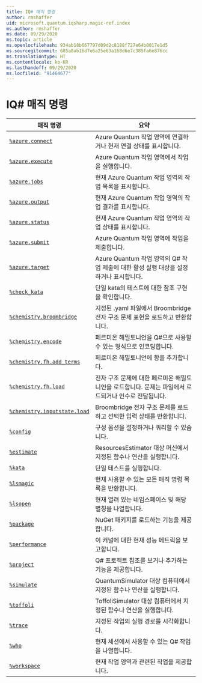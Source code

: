 ```yaml
---
title: IQ# 매직 명령
author: rmshaffer
uid: microsoft.quantum.iqsharp.magic-ref.index
ms.author: rmshaffer
ms.date: 09/29/2020
ms.topic: article
ms.openlocfilehash: 934ab18b667797d09d2c8188f727e64b0017e1d5
ms.sourcegitcommit: 685a8ab16d7e6a25e63a168d6e7c385fa6e876cc
ms.translationtype: HT
ms.contentlocale: ko-KR
ms.lasthandoff: 09/29/2020
ms.locfileid: "91464677"
---
```

# <a name="iq-magic-commands"></a>IQ# 매직 명령
| 매직 명령 | 요약 |
|---------------|---------|
| [`%azure.connect`](xref:microsoft.quantum.iqsharp.magic-ref.azure.connect) | Azure Quantum 작업 영역에 연결하거나 현재 연결 상태를 표시합니다. |
| [`%azure.execute`](xref:microsoft.quantum.iqsharp.magic-ref.azure.execute) | Azure Quantum 작업 영역에서 작업을 실행합니다. |
| [`%azure.jobs`](xref:microsoft.quantum.iqsharp.magic-ref.azure.jobs) | 현재 Azure Quantum 작업 영역의 작업 목록을 표시합니다. |
| [`%azure.output`](xref:microsoft.quantum.iqsharp.magic-ref.azure.output) | 현재 Azure Quantum 작업 영역의 작업 결과를 표시합니다. |
| [`%azure.status`](xref:microsoft.quantum.iqsharp.magic-ref.azure.status) | 현재 Azure Quantum 작업 영역의 작업 상태를 표시합니다. |
| [`%azure.submit`](xref:microsoft.quantum.iqsharp.magic-ref.azure.submit) | Azure Quantum 작업 영역에 작업을 제출합니다. |
| [`%azure.target`](xref:microsoft.quantum.iqsharp.magic-ref.azure.target) | Azure Quantum 작업 영역의 Q# 작업 제출에 대한 활성 실행 대상을 설정하거나 표시합니다. |
| [`%check_kata`](xref:microsoft.quantum.iqsharp.magic-ref.check_kata) | 단일 kata의 테스트에 대한 참조 구현을 확인합니다. |
| [`%chemistry.broombridge`](xref:microsoft.quantum.iqsharp.magic-ref.chemistry.broombridge) | 지정된 .yaml 파일에서 Broombridge 전자 구조 문제 표현을 로드하고 반환합니다. |
| [`%chemistry.encode`](xref:microsoft.quantum.iqsharp.magic-ref.chemistry.encode) | 페르미온 해밀토니언을 Q#으로 사용할 수 있는 형식으로 인코딩합니다. |
| [`%chemistry.fh.add_terms`](xref:microsoft.quantum.iqsharp.magic-ref.chemistry.fh.add_terms) | 페르미온 해밀토니언에 항을 추가합니다. |
| [`%chemistry.fh.load`](xref:microsoft.quantum.iqsharp.magic-ref.chemistry.fh.load) | 전자 구조 문제에 대한 페르미온 해밀토니언을 로드합니다. 문제는 파일에서 로드되거나 인수로 전달됩니다. |
| [`%chemistry.inputstate.load`](xref:microsoft.quantum.iqsharp.magic-ref.chemistry.inputstate.load) | Broombridge 전자 구조 문제를 로드하고 선택한 입력 상태를 반환합니다. |
| [`%config`](xref:microsoft.quantum.iqsharp.magic-ref.config) | 구성 옵션을 설정하거나 쿼리할 수 있습니다. |
| [`%estimate`](xref:microsoft.quantum.iqsharp.magic-ref.estimate) | ResourcesEstimator 대상 머신에서 지정된 함수나 연산을 실행합니다. |
| [`%kata`](xref:microsoft.quantum.iqsharp.magic-ref.kata) | 단일 테스트를 실행합니다. |
| [`%lsmagic`](xref:microsoft.quantum.iqsharp.magic-ref.lsmagic) | 현재 사용할 수 있는 모든 매직 명령 목록을 반환합니다. |
| [`%lsopen`](xref:microsoft.quantum.iqsharp.magic-ref.lsopen) | 현재 열려 있는 네임스페이스 및 해당 별칭을 나열합니다. |
| [`%package`](xref:microsoft.quantum.iqsharp.magic-ref.package) | NuGet 패키지를 로드하는 기능을 제공합니다. |
| [`%performance`](xref:microsoft.quantum.iqsharp.magic-ref.performance) | 이 커널에 대한 현재 성능 메트릭을 보고합니다. |
| [`%project`](xref:microsoft.quantum.iqsharp.magic-ref.project) | Q# 프로젝트 참조를 보거나 추가하는 기능을 제공합니다. |
| [`%simulate`](xref:microsoft.quantum.iqsharp.magic-ref.simulate) | QuantumSimulator 대상 컴퓨터에서 지정된 함수나 연산을 실행합니다. |
| [`%toffoli`](xref:microsoft.quantum.iqsharp.magic-ref.toffoli) | ToffoliSimulator 대상 컴퓨터에서 지정된 함수나 연산을 실행합니다. |
| [`%trace`](xref:microsoft.quantum.iqsharp.magic-ref.trace) | 지정된 작업의 실행 경로를 시각화합니다. |
| [`%who`](xref:microsoft.quantum.iqsharp.magic-ref.who) | 현재 세션에서 사용할 수 있는 Q# 작업을 나열합니다. |
| [`%workspace`](xref:microsoft.quantum.iqsharp.magic-ref.workspace) | 현재 작업 영역과 관련된 작업을 제공합니다. |
